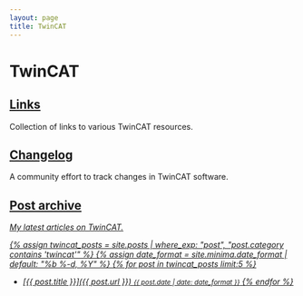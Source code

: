 ```yaml
---
layout: page
title: TwinCAT
---
```


# TwinCAT

## [Links](/tclinks)

Collection of links to various TwinCAT resources.

## [Changelog](/TwinCatChangelog)

A community effort to track changes in TwinCAT software.

## [Post archive](/tcarchive) <a href="https://roald87.github.io/feed/twincat.xml"><i class="icon-rss-squared">

My latest articles on TwinCAT.

{% assign twincat_posts = site.posts | where_exp: "post", "post.category contains 'twincat'" %}
{% assign date_format = site.minima.date_format | default: "%b %-d, %Y" %}
{% for post in twincat_posts limit:5 %}

- [{{ post.title }}]({{ post.url }}) <small class="post-date"><i class="icon-calendar"></i>{{ post.date | date: date_format }}</small>
  {% endfor %}
